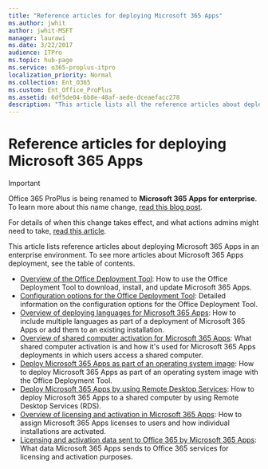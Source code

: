 ```yaml
---
title: "Reference articles for deploying Microsoft 365 Apps"
ms.author: jwhit
author: jwhit-MSFT
manager: laurawi
ms.date: 3/22/2017
audience: ITPro
ms.topic: hub-page
ms.service: o365-proplus-itpro
localization_priority: Normal
ms.collection: Ent_O365
ms.custom: Ent_Office_ProPlus
ms.assetid: 6df5de04-6b8e-48af-aede-dceaefacc278
description: "This article lists all the reference articles about deploying Microsoft 365 Apps in an enterprise environment. To see all the articles about Microsoft 365 Apps deployment, see Deployment guide for Microsoft 365 Apps."
---
```


# Reference articles for deploying Microsoft 365 Apps

> [!IMPORTANT]
> Office 365 ProPlus is being renamed to **Microsoft 365 Apps for enterprise**. To learn more about this name change, [read this blog post](https://go.microsoft.com/fwlink/p/?linkid=2120533). 
>
> For details of when this change takes effect, and what actions admins might need to take, [read this article](name-change.md).

This article lists reference articles about deploying Microsoft 365 Apps in an enterprise environment. To see more articles about Microsoft 365 Apps deployment, see the table of contents.

- [Overview of the Office Deployment Tool](overview-office-deployment-tool.md): How to use the Office Deployment Tool to download, install, and update Microsoft 365 Apps. 
- [Configuration options for the Office Deployment Tool](configuration-options-for-the-office-2016-deployment-tool.md): Detailed information on the configuration options for the Office Deployment Tool.
- [Overview of deploying languages for Microsoft 365 Apps](overview-of-deploying-languages-in-office-365-proplus.md): How to include multiple languages as part of a deployment of Microsoft 365 Apps or add them to an existing installation.
- [Overview of shared computer activation for Microsoft 365 Apps](overview-shared-computer-activation.md): What shared computer activation is and how it's used for Microsoft 365 Apps deployments in which users access a shared computer. 
- [Deploy Microsoft 365 Apps as part of an operating system image](deploy-microsoft-365-apps-operating-system-image.md): How to deploy Microsoft 365 Apps as part of an operating system image with the Office Deployment Tool. 
- [Deploy Microsoft 365 Apps by using Remote Desktop Services](deploy-microsoft-365-apps-remote-desktop-services.md): How to deploy Microsoft 365 Apps to a shared computer by using Remote Desktop Services (RDS).
- [Overview of licensing and activation in Microsoft 365 Apps](overview-licensing-activation-microsoft-365-apps.md): How to assign Microsoft 365 Apps licenses to users and how individual installations are activated. 
- [Licensing and activation data sent to Office 365 by Microsoft 365 Apps](licensing-and-activation-data-sent-to-office-365-by-office-365-proplus.md): What data Microsoft 365 Apps sends to Office 365 services for licensing and activation purposes.
